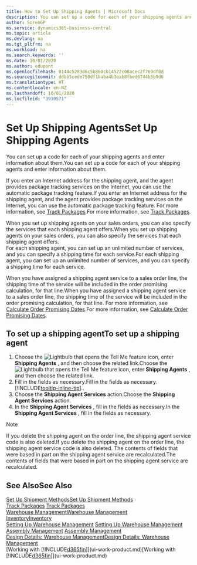 ```yaml
---
title: How to Set Up Shipping Agents | Microsoft Docs
description: You can set up a code for each of your shipping agents and enter information about them.
author: SorenGP
ms.service: dynamics365-business-central
ms.topic: article
ms.devlang: na
ms.tgt_pltfrm: na
ms.workload: na
ms.search.keywords: ''
ms.date: 10/01/2020
ms.author: edupont
ms.openlocfilehash: 0144c5283d6c5b860cb14522c08acec2f769df8d
ms.sourcegitcommit: ddbb5cede750df1baba4b3eab8fbed6744b5b9d6
ms.translationtype: HT
ms.contentlocale: en-NZ
ms.lasthandoff: 10/01/2020
ms.locfileid: "3910571"
---
```

# <a name="set-up-shipping-agents"></a><span data-ttu-id="efa6e-103">Set Up Shipping Agents</span><span class="sxs-lookup"><span data-stu-id="efa6e-103">Set Up Shipping Agents</span></span>
<span data-ttu-id="efa6e-104">You can set up a code for each of your shipping agents and enter information about them.</span><span class="sxs-lookup"><span data-stu-id="efa6e-104">You can set up a code for each of your shipping agents and enter information about them.</span></span>  

<span data-ttu-id="efa6e-105">If you enter an Internet address for the shipping agent, and the agent provides package tracking services on the Internet, you can use the automatic package tracking feature.</span><span class="sxs-lookup"><span data-stu-id="efa6e-105">If you enter an Internet address for the shipping agent, and the agent provides package tracking services on the Internet, you can use the automatic package tracking feature.</span></span> <span data-ttu-id="efa6e-106">For more information, see [Track Packages](sales-how-track-packages.md).</span><span class="sxs-lookup"><span data-stu-id="efa6e-106">For more information, see [Track Packages](sales-how-track-packages.md).</span></span>

<span data-ttu-id="efa6e-107">When you set up shipping agents on your sales orders, you can also specify the services that each shipping agent offers.</span><span class="sxs-lookup"><span data-stu-id="efa6e-107">When you set up shipping agents on your sales orders, you can also specify the services that each shipping agent offers.</span></span>  
<span data-ttu-id="efa6e-108">For each shipping agent, you can set up an unlimited number of services, and you can specify a shipping time for each service.</span><span class="sxs-lookup"><span data-stu-id="efa6e-108">For each shipping agent, you can set up an unlimited number of services, and you can specify a shipping time for each service.</span></span>  

<span data-ttu-id="efa6e-109">When you have assigned a shipping agent service to a sales order line, the shipping time of the service will be included in the order promising calculation, for that line.</span><span class="sxs-lookup"><span data-stu-id="efa6e-109">When you have assigned a shipping agent service to a sales order line, the shipping time of the service will be included in the order promising calculation, for that line.</span></span> <span data-ttu-id="efa6e-110">For more information, see [Calculate Order Promising Dates](sales-how-to-calculate-order-promising-dates.md).</span><span class="sxs-lookup"><span data-stu-id="efa6e-110">For more information, see [Calculate Order Promising Dates](sales-how-to-calculate-order-promising-dates.md).</span></span>

## <a name="to-set-up-a-shipping-agent"></a><span data-ttu-id="efa6e-111">To set up a shipping agent</span><span class="sxs-lookup"><span data-stu-id="efa6e-111">To set up a shipping agent</span></span>  
1.  <span data-ttu-id="efa6e-112">Choose the ![Lightbulb that opens the Tell Me feature](media/ui-search/search_small.png "Tell me what you want to do") icon, enter **Shipping Agents** , and then choose the related link.</span><span class="sxs-lookup"><span data-stu-id="efa6e-112">Choose the ![Lightbulb that opens the Tell Me feature](media/ui-search/search_small.png "Tell me what you want to do") icon, enter **Shipping Agents** , and then choose the related link.</span></span>  
2.  <span data-ttu-id="efa6e-113">Fill in the fields as necessary.</span><span class="sxs-lookup"><span data-stu-id="efa6e-113">Fill in the fields as necessary.</span></span> [!INCLUDE[tooltip-inline-tip](includes/tooltip-inline-tip_md.md)]<span data-ttu-id="efa6e-114">.</span><span class="sxs-lookup"><span data-stu-id="efa6e-114">.</span></span>  
3.  <span data-ttu-id="efa6e-115">Choose the **Shipping Agent Services** action.</span><span class="sxs-lookup"><span data-stu-id="efa6e-115">Choose the **Shipping Agent Services** action.</span></span>
4. <span data-ttu-id="efa6e-116">In the **Shipping Agent Services** , fill in the fields as necessary.</span><span class="sxs-lookup"><span data-stu-id="efa6e-116">In the **Shipping Agent Services** , fill in the fields as necessary.</span></span>

> [!NOTE]  
>  <span data-ttu-id="efa6e-117">If you delete the shipping agent on the order line, the shipping agent service code is also deleted.</span><span class="sxs-lookup"><span data-stu-id="efa6e-117">If you delete the shipping agent on the order line, the shipping agent service code is also deleted.</span></span> <span data-ttu-id="efa6e-118">The contents of fields that were based in part on the shipping agent service are recalculated.</span><span class="sxs-lookup"><span data-stu-id="efa6e-118">The contents of fields that were based in part on the shipping agent service are recalculated.</span></span>  

## <a name="see-also"></a><span data-ttu-id="efa6e-119">See Also</span><span class="sxs-lookup"><span data-stu-id="efa6e-119">See Also</span></span>
[<span data-ttu-id="efa6e-120">Set Up Shipment Methods</span><span class="sxs-lookup"><span data-stu-id="efa6e-120">Set Up Shipment Methods</span></span>](sales-how-set-up-shipment-methods.md)  
<span data-ttu-id="efa6e-121">[Track Packages](sales-how-track-packages.md)  </span><span class="sxs-lookup"><span data-stu-id="efa6e-121">[Track Packages](sales-how-track-packages.md)  </span></span>  
[<span data-ttu-id="efa6e-122">Warehouse Management</span><span class="sxs-lookup"><span data-stu-id="efa6e-122">Warehouse Management</span></span>](warehouse-manage-warehouse.md)  
[<span data-ttu-id="efa6e-123">Inventory</span><span class="sxs-lookup"><span data-stu-id="efa6e-123">Inventory</span></span>](inventory-manage-inventory.md)  
<span data-ttu-id="efa6e-124">[Setting Up Warehouse Management](warehouse-setup-warehouse.md)   </span><span class="sxs-lookup"><span data-stu-id="efa6e-124">[Setting Up Warehouse Management](warehouse-setup-warehouse.md)   </span></span>  
<span data-ttu-id="efa6e-125">[Assembly Management](assembly-assemble-items.md)  </span><span class="sxs-lookup"><span data-stu-id="efa6e-125">[Assembly Management](assembly-assemble-items.md)  </span></span>  
[<span data-ttu-id="efa6e-126">Design Details: Warehouse Management</span><span class="sxs-lookup"><span data-stu-id="efa6e-126">Design Details: Warehouse Management</span></span>](design-details-warehouse-management.md)  
<span data-ttu-id="efa6e-127">[Working with [!INCLUDE[d365fin](includes/d365fin_md.md)]](ui-work-product.md)</span><span class="sxs-lookup"><span data-stu-id="efa6e-127">[Working with [!INCLUDE[d365fin](includes/d365fin_md.md)]](ui-work-product.md)</span></span>  
